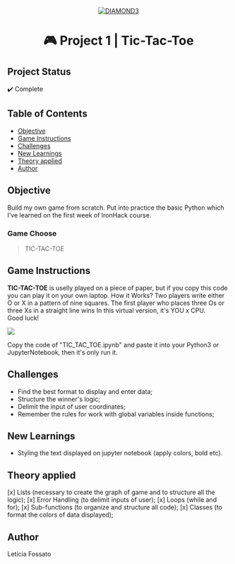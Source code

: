 <p align="center"><a href="https://imgbb.com/"><img src="https://i.ibb.co/s5zqxjj/DIAMOND3.png" alt="DIAMOND3" border="0"></a><br /><a target='_blank' href='https://pt-br.imgbb.com/'></a></p>
<h1 align="center">🎮 Project 1 | Tic-Tac-Toe </h1>

## Project Status
:heavy_check_mark: Complete

## Table of Contents 
- [Objective](#objective)
- [Game Instructions](#Game-Instructions)
- [Challenges](#Challenges)
- [New Learnings](#New-Learnings)
- [Theory applied](#Theory-applied)
- [Author](#Author)

## Objective
Build my own game from scratch. Put into practice the basic Python which I’ve learned on the first week of IronHack course.

### Game Choose
> TIC-TAC-TOE

## Game Instructions
**TIC-TAC-TOE** is uselly played on a piece of paper, but if you copy this code you can play it on your own laptop.
How it Works? Two players write either O or X in a pattern of nine squares. The first player who places three Os or three Xs in a straight line wins In this virtual version, it's YOU x CPU.
<br>Good luck!<br>

![](https://media0.giphy.com/media/JTtbeZQ5PREQFzohgC/giphy.gif)

Copy the code of "TIC_TAC_TOE.ipynb" and paste it into your Python3 or JupyterNotebook, then it's only run it.

## Challenges
- Find the best format to display and enter data;
- Structure the winner's logic;
- Delimit the input of user coordinates;
- Remember the rules for work with global variables inside functions;

## New Learnings
- Styling the text displayed on jupyter notebook (apply colors, bold etc).

## Theory applied
[x] Lists (necessary to create the graph of game and to structure all the logic);
[x] Error Handling (to delimit inputs of user);
[x] Loops (while and for);
[x] Sub-functions (to organize and structure all code);
[x] Classes (to format the colors of data displayed);
 
## Author
Letícia Fossato
